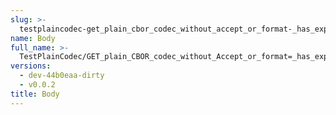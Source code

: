 ```yaml
---
slug: >-
  testplaincodec-get_plain_cbor_codec_without_accept_or_format-_has_expected_"cbor"_content-type_and_body_as-is-body
name: Body
full_name: >-
  TestPlainCodec/GET_plain_CBOR_codec_without_Accept_or_format=_has_expected_"cbor"_Content-Type_and_body_as-is/Body
versions:
  - dev-44b0eaa-dirty
  - v0.0.2
title: Body
---
```


